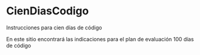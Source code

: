 # CienDiasCodigo
Instrucciones para cien días de código

En este sitio encontrará las indicaciones para el plan de evaluación 100 días de código
